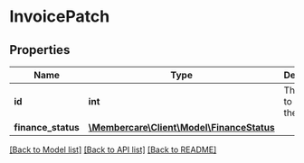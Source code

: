 # InvoicePatch

## Properties
Name | Type | Description | Notes
------------ | ------------- | ------------- | -------------
**id** | **int** | The Id used to identity the Invoice. | [optional] 
**finance_status** | [**\Membercare\Client\Model\FinanceStatus**](FinanceStatus.md) |  | [optional] 

[[Back to Model list]](../../README.md#documentation-for-models) [[Back to API list]](../../README.md#documentation-for-api-endpoints) [[Back to README]](../../README.md)

